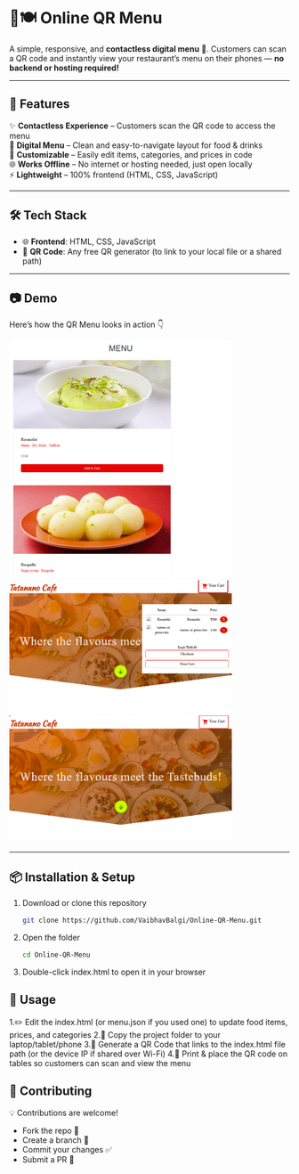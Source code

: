 # 📱🍽️ Online QR Menu  

A simple, responsive, and **contactless digital menu** 🥢. Customers can scan a QR code and instantly view your restaurant’s menu on their phones — **no backend or hosting required!**  

---

## 🚀 Features  

✨ **Contactless Experience** – Customers scan the QR code to access the menu  
📖 **Digital Menu** – Clean and easy-to-navigate layout for food & drinks  
🎨 **Customizable** – Easily edit items, categories, and prices in code  
🌐 **Works Offline** – No internet or hosting needed, just open locally  
⚡ **Lightweight** – 100% frontend (HTML, CSS, JavaScript)  

---

## 🛠️ Tech Stack  

- 🌐 **Frontend**: HTML, CSS, JavaScript  
- 📲 **QR Code**: Any free QR generator (to link to your local file or a shared path)  

---

## 📷 Demo  

Here’s how the QR Menu looks in action 👇  

<img src="Screenshots/Sc1.png" alt="Menu Screenshot 1" width="400">  
<img src="Screenshots/Sc2.png" alt="Menu Screenshot 2" width="400">  
<img src="Screenshots/Sc3.png" alt="Menu Screenshot 3" width="400">  
 

---

## 📦 Installation & Setup  

1. Download or clone this repository  
   ```bash
   git clone https://github.com/VaibhavBalgi/Online-QR-Menu.git
2. Open the folder  
   ```bash
   cd Online-QR-Menu
3. Double-click index.html to open it in your browser

## 🔗 Usage

1.✏️ Edit the index.html (or menu.json if you used one) to update food items, prices, and categories
2.📂 Copy the project folder to your laptop/tablet/phone
3.📱 Generate a QR Code that links to the index.html file path (or the device IP if shared over Wi-Fi)
4.🧾 Print & place the QR code on tables so customers can scan and view the menu

## 🤝 Contributing  

💡 Contributions are welcome!  
- Fork the repo 🍴  
- Create a branch 🌿  
- Commit your changes ✅  
- Submit a PR 🚀  
